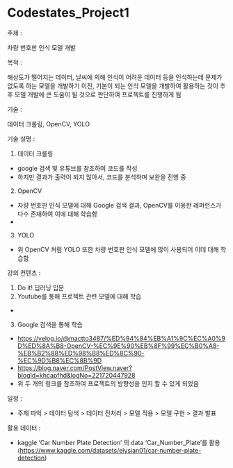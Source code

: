 # Codestates_Project1

주제 :

 차량 번호판 인식 모델 개발
 
목적 : 

 해상도가 떨어지는 데이터, 날씨에 의해 인식이 어려운 데이터 등을 인식하는데 문제가 없도록 하는 모델을 개발하기 이전, 기본이 되는 인식 모델을 개발하여 활용하는 것이 추후 모델 개발에 큰 도움이 될 것으로 판단하여 프로젝트를 진행하게 됨
 
기술 : 

 데이터 크롤링, OpenCV, YOLO
 
기술 설명 :
  1) 데이터 크롤링
   - google 검색 및 유튜브를 참조하여 코드를 작성
   - 하지만 결과가 출력이 되지 않아서, 코드를 분석하며 보완을 진행 중
  2) OpenCV
   - 차량 번호판 인식 모델에 대해 Google 검색 결과, OpenCV를 이용한 레퍼런스가 다수 존재하여 이에 대해 학습함
   - 
  3) YOLO
   - 위 OpenCV 처럼 YOLO 또한 차량 번호판 인식 모델에 많이 사용되어 이데 대해 학습함


강의 컨텐츠 :
  1) Do it! 딥러닝 입문
  2) Youtube를 통해 프로젝트 관련 모델에 대해 학습
   - 
  3) Google 검색을 통해 학습
   - https://velog.io/@mactto3487/%ED%94%84%EB%A1%9C%EC%A0%9D%ED%8A%B8-OpenCV-%EC%9E%90%EB%8F%99%EC%B0%A8-%EB%B2%88%ED%98%B8%ED%8C%90-%EC%9D%B8%EC%8B%9D
   - https://blog.naver.com/PostView.naver?blogId=khcapfhd&logNo=221720447928
   - 위 두 개의 링크를 참조하여 프로젝트의 방향성을 인지 할 수 있게 되었음
 
일정 :

  - 주제 파악 > 데이터 탐색 > 데이터 전처리 > 모델 적용 > 모델 구현 > 결과 발표
 
활용 데이터 :

 - kaggle ‘Car Number Plate Detection’ 의 data ‘Car_Number_Plate’를 활용 (https://www.kaggle.com/datasets/elysian01/car-number-plate-detection)
